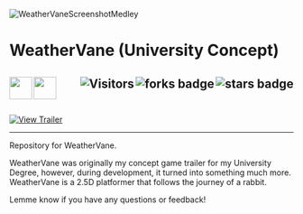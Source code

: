 ![WeatherVaneScreenshotMedley](https://user-images.githubusercontent.com/43964243/235795058-8b9dd4e5-6934-485d-9d62-987b0b15605b.png)

# WeatherVane (University Concept)

<!-- Header Start -->
  <a href = "https://docs.unity.com/"><img align="left" height="40" img width="40" src="https://cdn.simpleicons.org/unity/white"></a> 
  <a href = "https://learn.microsoft.com/en-us/dotnet/csharp"><img align="left" height="40" img width="40" src="https://cdn.simpleicons.org/csharp"></a>
  <img align="right" alt="stars badge"  src="https://img.shields.io/github/stars/jdsherbert/unrealengine-filestructureexample"/>
  <img align="right" alt="forks badge"  src="https://img.shields.io/github/forks/jdsherbert/unrealengine-filestructureexample?label=Fork"/>
  <img align="right" alt="Visitors"     src="https://visitor-badge.glitch.me/badge?page_id=github.com/jdsherbert/unrealengine-filestructureexample"/>
  <br></br>
  -----------------------------------------------------------------------
  
  <a href="https://youtu.be/7T0iBs5Gbaw"> 
    <img align="top" alt="View Trailer"  src="https://img.shields.io/badge/View%20Trailer%20-#FF0000.svg?style=for-the-badge&logo=Youtube&logoColor=white&color=black&labelColor=#FF0000"> </a>
  
  
  -----------------------------------------------------------------------
Repository for WeatherVane.

WeatherVane was originally my concept game trailer for my University Degree,
however, during development, it turned into something much more. WeatherVane is a 2.5D platformer that follows the journey of a rabbit.

Lemme know if you have any questions or feedback!
